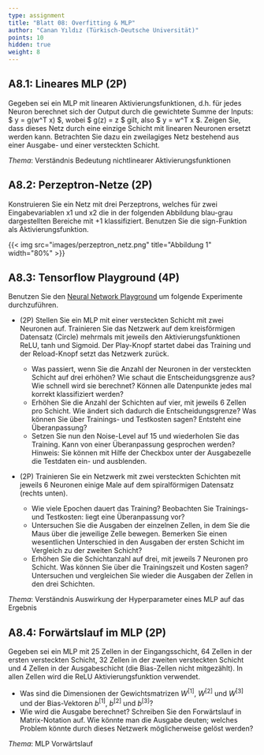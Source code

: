 ```yaml
---
type: assignment
title: "Blatt 08: Overfitting & MLP"
author: "Canan Yıldız (Türkisch-Deutsche Universität)"
points: 10
hidden: true
weight: 8
---
```



## A8.1: Lineares MLP (2P)

Gegeben sei ein MLP mit linearen Aktivierungsfunktionen, d.h. für jedes Neuron berechnet sich der Output durch die gewichtete Summe der Inputs: $ y = g(w^T x) $, wobei $ g(z) = z $ gilt, also $ y = w^T x $.
Zeigen Sie, dass dieses Netz durch eine einzige Schicht mit linearen Neuronen ersetzt werden kann. Betrachten Sie dazu ein zweilagiges Netz bestehend aus einer Ausgabe- und einer versteckten Schicht.

*Thema*: Verständnis Bedeutung nichtlinearer Aktivierungsfunktionen


## A8.2: Perzeptron-Netze (2P)

Konstruieren Sie ein Netz mit drei Perzeptrons, welches für zwei Eingabevariablen x1 und x2 die in der folgenden Abbildung blau-grau dargestellten Bereiche mit +1 klassifiziert. Benutzen Sie die sign-Funktion als Aktivierungsfunktion.

{{< img src="images/perzeptron_netz.png" title="Abbildung 1" width="80%" >}}


## A8.3: Tensorflow Playground (4P)

Benutzen Sie den [Neural Network Playground](https://playground.tensorflow.org/) um folgende Experimente durchzuführen.

*   (2P) Stellen Sie ein MLP mit einer versteckten Schicht mit zwei Neuronen auf. Trainieren Sie das Netzwerk auf dem kreisförmigen Datensatz (Circle) mehrmals mit jeweils den Aktivierungsfunktionen ReLU, tanh und Sigmoid. Der Play-Knopf startet dabei das Training und der Reload-Knopf setzt das Netzwerk zurück. 

    *   Was passiert, wenn Sie die Anzahl der Neuronen in der versteckten Schicht auf drei erhöhen? Wie schaut die Entscheidungsgrenze aus? Wie schnell wird sie berechnet? Können alle Datenpunkte jedes mal korrekt klassifiziert werden?
    *   Erhöhen Sie die Anzahl der Schichten auf vier, mit jeweils 6 Zellen pro Schicht. Wie ändert sich dadurch die Entscheidungsgrenze? Was können Sie über Trainings- und Testkosten sagen? Entsteht eine Überanpassung?
    *   Setzen Sie nun den Noise-Level auf 15 und wiederholen Sie das Training. Kann von einer Überanpassung gesprochen werden? Hinweis: Sie können mit Hilfe der Checkbox unter der Ausgabezelle die Testdaten ein- und ausblenden.

*   (2P) Trainieren Sie ein Netzwerk mit zwei versteckten Schichten mit jeweils 6   Neuronen einige Male auf dem spiralförmigen Datensatz (rechts unten). 

    *   Wie viele Epochen dauert das Training? Beobachten Sie Trainings- und Testkosten: liegt eine Überanpassung vor?
    *   Untersuchen Sie die Ausgaben der einzelnen Zellen, in dem Sie die Maus über die jeweilige Zelle bewegen. Bemerken Sie einen wesentlichen Unterschied in den Ausgaben der ersten Schicht im Vergleich zu der zweiten Schicht?
    *   Erhöhen Sie die Schichtanzahl auf drei, mit jeweils 7 Neuronen pro Schicht. Was können Sie über die Trainingszeit und Kosten sagen? Untersuchen und vergleichen Sie wieder die Ausgaben der Zellen in den drei Schichten.

*Thema*: Verständnis Auswirkung der Hyperparameter eines MLP auf das Ergebnis 


## A8.4: Forwärtslauf im MLP (2P)

Gegeben sei ein MLP mit 25 Zellen in der Eingangsschicht, 64 Zellen in der ersten versteckten Schicht, 32 Zellen in der zweiten versteckten Schicht und 4 Zellen in der Ausgabeschicht (die Bias-Zellen nicht mitgezählt). In allen Zellen wird die ReLU Aktivierungsfunktion verwendet.

*   Was sind die Dimensionen der Gewichtsmatrizen $W^{[1]}$, $W^{[2]}$ und $W^{[3]}$ und der Bias-Vektoren $b^{[1]}$, $b^{[2]}$ und $b^{[3]}$?
*   Wie wird die Ausgabe berechnet? Schreiben Sie den Forwärtslauf in Matrix-Notation auf. Wie könnte man die Ausgabe deuten; welches Problem könnte durch dieses Netzwerk möglicherweise gelöst werden?

*Thema*: MLP Vorwärtslauf
